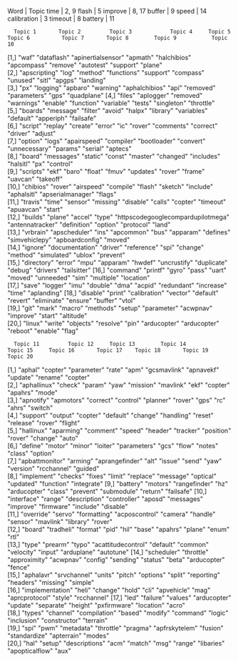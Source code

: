 Word 	 		| 	Topic
time			|	2, 9
flash			|	5
improve			| 	8, 17
buffer			|	9
speed			|	14
calibration		|	3
timeout			|	8
battery			|	11

      Topic 1       Topic 2         Topic 3            Topic 4     Topic 5                            Topic 6          Topic 7       Topic 8        Topic 9           Topic 10    
 [1,] "waf"         "dataflash"     "apinertialsensor" "apmath"    "halchibios"                       "apcompass"      "remove"      "autotest"     "support"         "plane"     
 [2,] "apscripting" "log"           "method"           "functions" "support"                          "compass"        "unused"      "sitl"         "apgps"           "landing"   
 [3,] "px"          "logging"       "apbaro"           "warning"   "aphalchibios"                     "api"            "removed"     "parameters"   "gps"             "quadplane" 
 [4,] "files"       "aplogger"      "removed"          "warnings"  "enable"                           "function"       "variable"    "tests"        "singleton"       "throttle"  
 [5,] "boards"      "message"       "filter"           "avoid"     "halpx"                            "library"        "variables"   "default"      "apperiph"        "failsafe"  
 [6,] "script"      "replay"        "create"           "error"     "ic"                               "rover"          "comments"    "correct"      "driver"          "adjust"    
 [7,] "option"      "logs"          "apairspeed"       "compiler"  "bootloader"                       "convert"        "unnecessary" "params"       "serial"          "aptecs"    
 [8,] "board"       "messages"      "static"           "const"     "master"                           "changed"        "includes"    "halsitl"      "px"              "control"   
 [9,] "scripts"     "ekf"           "baro"             "float"     "fmuv"                             "updates"        "rover"       "frame"        "uavcan"          "takeoff"   
[10,] "chibios"     "rover"         "airspeed"         "compile"   "flash"                            "sketch"         "include"     "aphalsitl"    "apserialmanager" "flags"     
[11,] "travis"      "time"          "sensor"           "missing"   "disable"                          "calls"          "copter"      "timeout"      "apuavcan"        "start"     
[12,] "builds"      "plane"         "accel"            "type"      "httpscodegooglecompardupilotmega" "antennatracker" "definition"  "option"       "protocol"        "land"      
[13,] "vrbrain"     "apscheduler"   "ins"              "apcommon"  "bus"                              "apparam"        "defines"     "simvehiclepy" "apboardconfig"   "moved"     
[14,] "ignore"      "documentation" "driver"           "reference" "spi"                              "change"         "method"      "simulated"    "ublox"           "prevent"   
[15,] "directory"   "error"         "mpu"              "apparam"   "hwdef"                            "uncrustify"     "duplicate"   "debug"        "drivers"         "tailsitter"
[16,] "command"     "printf"        "gyro"             "pass"      "uart"                             "moved"          "unneeded"    "sim"          "multiple"        "location"  
[17,] "save"        "logger"        "imu"              "double"    "dma"                              "acpid"          "redundant"   "increase"     "time"            "aplanding" 
[18,] "disable"     "print"         "calibration"      "vector"    "default"                          "revert"         "eliminate"   "ensure"       "buffer"          "vtol"      
[19,] "git"         "mark"          "macro"            "methods"   "setup"                            "parameter"      "acwpnav"     "improve"      "start"           "altitude"  
[20,] "linux"       "write"         "objects"          "resolve"   "pin"                              "arducopter"     "arducopter"  "reboot"       "enable"          "flag"      

      Topic 11         Topic 12     Topic 13        Topic 14            Topic 15     Topic 16       Topic 17    Topic 18       Topic 19        Topic 20   
 [1,] "aphal"          "copter"     "parameter"     "rate"              "apm"        "gcsmavlink"   "apnavekf"  "update"       "rename"        "copter"   
 [2,] "aphallinux"     "check"      "param"         "yaw"               "mission"    "mavlink"      "ekf"       "copter"       "apahrs"        "mode"     
 [3,] "apnotify"       "apmotors"   "correct"       "control"           "planner"    "rover"        "gps"       "rc"           "ahrs"          "switch"   
 [4,] "support"        "output"     "copter"        "default"           "change"     "handling"     "reset"     "release"      "rover"         "flight"   
 [5,] "hallinux"       "aparming"   "comment"       "speed"             "header"     "tracker"      "position"  "rover"        "change"        "auto"     
 [6,] "define"         "motor"      "minor"         "loiter"            "parameters" "gcs"          "flow"      "notes"        "class"         "option"   
 [7,] "apbattmonitor"  "arming"     "aprangefinder" "alt"               "issue"      "send"         "yaw"       "version"      "rcchannel"     "guided"   
 [8,] "implement"      "checks"     "fixes"         "limit"             "replace"    "message"      "optical"   "updated"      "function"      "integrate"
 [9,] "battery"        "motors"     "rangefinder"   "hz"                "arducopter" "class"        "prevent"   "submodule"    "return"        "failsafe" 
[10,] "interface"      "range"      "description"   "controller"        "aposd"      "messages"     "improve"   "firmware"     "include"       "disable"  
[11,] "override"       "servo"      "formatting"    "acposcontrol"      "camera"     "handle"       "sensor"    "mavlink"      "library"       "rover"    
[12,] "board"          "tradheli"   "format"        "pid"               "hil"        "base"         "apahrs"    "plane"        "enum"          "rtl"      
[13,] "type"           "prearm"     "typo"          "acattitudecontrol" "default"    "common"       "velocity"  "input"        "arduplane"     "autotune" 
[14,] "scheduler"      "throttle"   "approximity"   "acwpnav"           "config"     "sending"      "status"    "beta"         "arducopter"    "fence"    
[15,] "aphalavr"       "srvchannel" "units"         "pitch"             "options"    "split"        "reporting" "headers"      "missing"       "simple"   
[16,] "implementation" "heli"       "change"        "hold"              "cli"        "apvehicle"    "mag"       "aprcprotocol" "style"         "rcchannel"
[17,] "led"            "failure"    "values"        "arducopter"        "update"     "separate"     "height"    "pxfirmware"   "location"      "acro"     
[18,] "types"          "channel"    "compilation"   "based"             "modify"     "command"      "logic"     "inclusion"    "constructor"   "terrain"  
[19,] "spi"            "pwm"        "metadata"      "throttle"          "pragma"     "apfrskytelem" "fusion"    "standardize"  "apterrain"     "modes"    
[20,] "hal"            "setup"      "descriptions"  "acm"               "match"      "msg"          "range"     "libaries"     "apopticalflow" "aux"      
> 